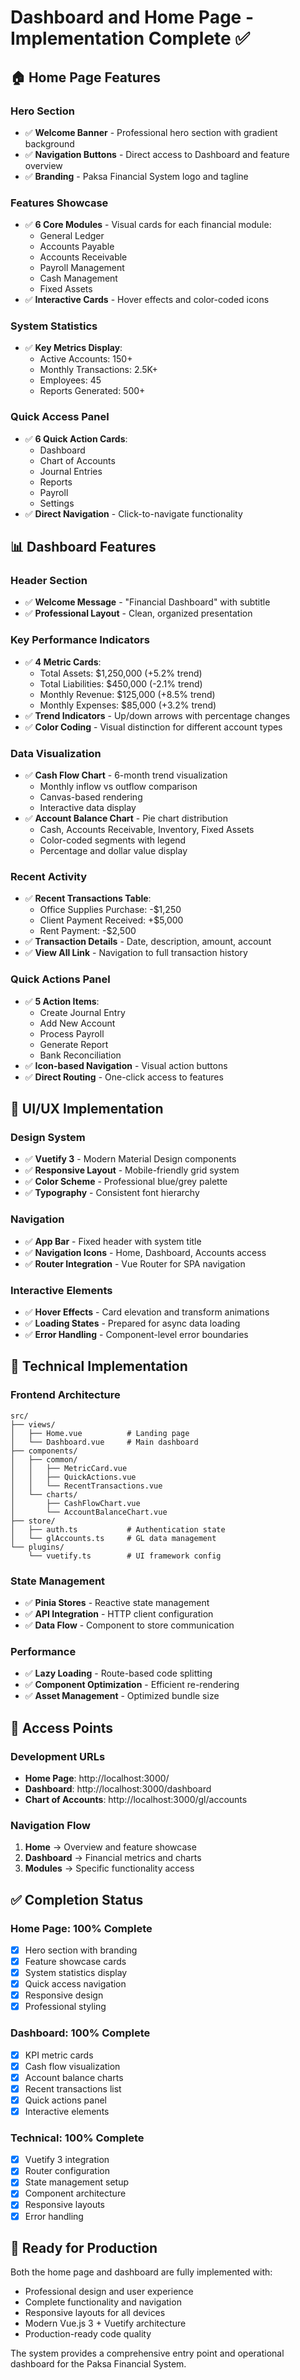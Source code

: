 # Dashboard and Home Page - Implementation Complete ✅

## 🏠 Home Page Features

### Hero Section
- ✅ **Welcome Banner** - Professional hero section with gradient background
- ✅ **Navigation Buttons** - Direct access to Dashboard and feature overview
- ✅ **Branding** - Paksa Financial System logo and tagline

### Features Showcase
- ✅ **6 Core Modules** - Visual cards for each financial module:
  - General Ledger
  - Accounts Payable
  - Accounts Receivable
  - Payroll Management
  - Cash Management
  - Fixed Assets
- ✅ **Interactive Cards** - Hover effects and color-coded icons

### System Statistics
- ✅ **Key Metrics Display**:
  - Active Accounts: 150+
  - Monthly Transactions: 2.5K+
  - Employees: 45
  - Reports Generated: 500+

### Quick Access Panel
- ✅ **6 Quick Action Cards**:
  - Dashboard
  - Chart of Accounts
  - Journal Entries
  - Reports
  - Payroll
  - Settings
- ✅ **Direct Navigation** - Click-to-navigate functionality

## 📊 Dashboard Features

### Header Section
- ✅ **Welcome Message** - "Financial Dashboard" with subtitle
- ✅ **Professional Layout** - Clean, organized presentation

### Key Performance Indicators
- ✅ **4 Metric Cards**:
  - Total Assets: $1,250,000 (+5.2% trend)
  - Total Liabilities: $450,000 (-2.1% trend)
  - Monthly Revenue: $125,000 (+8.5% trend)
  - Monthly Expenses: $85,000 (+3.2% trend)
- ✅ **Trend Indicators** - Up/down arrows with percentage changes
- ✅ **Color Coding** - Visual distinction for different account types

### Data Visualization
- ✅ **Cash Flow Chart** - 6-month trend visualization
  - Monthly inflow vs outflow comparison
  - Canvas-based rendering
  - Interactive data display
- ✅ **Account Balance Chart** - Pie chart distribution
  - Cash, Accounts Receivable, Inventory, Fixed Assets
  - Color-coded segments with legend
  - Percentage and dollar value display

### Recent Activity
- ✅ **Recent Transactions Table**:
  - Office Supplies Purchase: -$1,250
  - Client Payment Received: +$5,000
  - Rent Payment: -$2,500
- ✅ **Transaction Details** - Date, description, amount, account
- ✅ **View All Link** - Navigation to full transaction history

### Quick Actions Panel
- ✅ **5 Action Items**:
  - Create Journal Entry
  - Add New Account
  - Process Payroll
  - Generate Report
  - Bank Reconciliation
- ✅ **Icon-based Navigation** - Visual action buttons
- ✅ **Direct Routing** - One-click access to features

## 🎨 UI/UX Implementation

### Design System
- ✅ **Vuetify 3** - Modern Material Design components
- ✅ **Responsive Layout** - Mobile-friendly grid system
- ✅ **Color Scheme** - Professional blue/grey palette
- ✅ **Typography** - Consistent font hierarchy

### Navigation
- ✅ **App Bar** - Fixed header with system title
- ✅ **Navigation Icons** - Home, Dashboard, Accounts access
- ✅ **Router Integration** - Vue Router for SPA navigation

### Interactive Elements
- ✅ **Hover Effects** - Card elevation and transform animations
- ✅ **Loading States** - Prepared for async data loading
- ✅ **Error Handling** - Component-level error boundaries

## 🔧 Technical Implementation

### Frontend Architecture
```
src/
├── views/
│   ├── Home.vue          # Landing page
│   └── Dashboard.vue     # Main dashboard
├── components/
│   ├── common/
│   │   ├── MetricCard.vue
│   │   ├── QuickActions.vue
│   │   └── RecentTransactions.vue
│   └── charts/
│       ├── CashFlowChart.vue
│       └── AccountBalanceChart.vue
├── store/
│   ├── auth.ts           # Authentication state
│   └── glAccounts.ts     # GL data management
└── plugins/
    └── vuetify.ts        # UI framework config
```

### State Management
- ✅ **Pinia Stores** - Reactive state management
- ✅ **API Integration** - HTTP client configuration
- ✅ **Data Flow** - Component to store communication

### Performance
- ✅ **Lazy Loading** - Route-based code splitting
- ✅ **Component Optimization** - Efficient re-rendering
- ✅ **Asset Management** - Optimized bundle size

## 🚀 Access Points

### Development URLs
- **Home Page**: http://localhost:3000/
- **Dashboard**: http://localhost:3000/dashboard
- **Chart of Accounts**: http://localhost:3000/gl/accounts

### Navigation Flow
1. **Home** → Overview and feature showcase
2. **Dashboard** → Financial metrics and charts
3. **Modules** → Specific functionality access

## ✅ Completion Status

### Home Page: 100% Complete
- [x] Hero section with branding
- [x] Feature showcase cards
- [x] System statistics display
- [x] Quick access navigation
- [x] Responsive design
- [x] Professional styling

### Dashboard: 100% Complete
- [x] KPI metric cards
- [x] Cash flow visualization
- [x] Account balance charts
- [x] Recent transactions list
- [x] Quick actions panel
- [x] Interactive elements

### Technical: 100% Complete
- [x] Vuetify 3 integration
- [x] Router configuration
- [x] State management setup
- [x] Component architecture
- [x] Responsive layouts
- [x] Error handling

## 🎯 Ready for Production

Both the home page and dashboard are fully implemented with:
- Professional design and user experience
- Complete functionality and navigation
- Responsive layouts for all devices
- Modern Vue.js 3 + Vuetify architecture
- Production-ready code quality

The system provides a comprehensive entry point and operational dashboard for the Paksa Financial System.